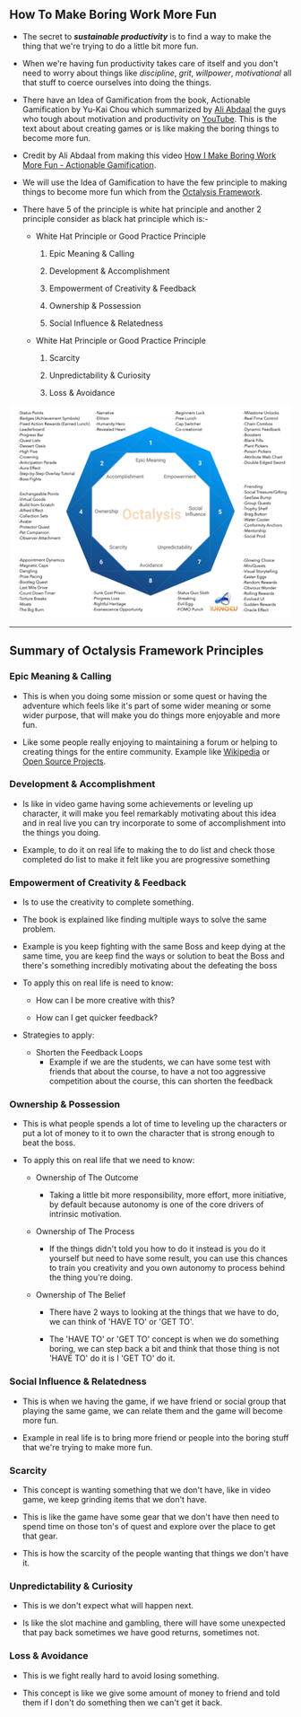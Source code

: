 ## How To Make Boring Work More Fun

- The secret to ***sustainable productivity*** is to find a way to make the thing that we're trying to do a little bit more fun.

- When we're having fun productivity takes care of itself and you don't need to worry about things like *discipline*, *grit*, *willpower*, *motivational* all that stuff to coerce ourselves into doing the things.

- There have an Idea of Gamification from the book, Actionable Gamification by Yu-Kai Chou which summarized by [Ali Abdaal](https://twitter.com/aliabdaal) the guys who tough about motivation and productivity on [YouTube](https://www.youtube.com/c/aliabdaal). This is the text about about creating games or is like making the boring things to become more fun.

- Credit by Ali Abdaal from making this video [How I Make Boring Work More Fun - Actionable Gamification](https://www.youtube.com/watch?v=ELavuz3btaE).

- We will use the Idea of Gamification to have the few principle to making things to become more fun which from the [Octalysis Framework](https://yukaichou.com/gamification-examples/octalysis-complete-gamification-framework/).

- There have 5 of the principle is white hat principle and another 2 principle consider as black hat principle which is:- 

  - White Hat Principle or Good Practice Principle

    1. Epic Meaning & Calling
    
    2. Development & Accomplishment

    3. Empowerment of Creativity & Feedback

    4. Ownership & Possession

    5. Social Influence & Relatedness

  - White Hat Principle or Good Practice Principle

    1. Scarcity
    
    2. Unpredictability & Curiosity

    3. Loss & Avoidance

![Gamification-Framework](./../resources/Gamification-Framework.png)

*** 

## Summary of Octalysis Framework Principles

### Epic Meaning & Calling

- This is when you doing some mission or some quest or having the adventure which feels like it's part of some wider meaning or some wider purpose, that will make you do things more enjoyable and more fun.

- Like some people really enjoying to maintaining a forum or helping to creating things for the entire community. Example like [Wikipedia](https://www.wikipedia.org/) or [Open Source Projects](https://opensource.guide/).

### Development & Accomplishment
- Is like in video game having some achievements or leveling up character, it will make you feel remarkably motivating about this idea and in real live you can try incorporate to some of accomplishment into the things you doing.

- Example, to do it on real life to making the to do list and check those completed do list to make it felt like you are progressive something

### Empowerment of Creativity & Feedback

- Is to use the creativity to complete something.

- The book is explained like finding multiple ways to solve the same problem. 

- Example is you keep fighting with the same Boss and keep dying at the same time, you are keep find the ways or solution to beat the Boss and there's something incredibly motivating about the defeating the boss

- To apply this on real life is need to know:

  - How can I be more creative with this?

  - How can I get quicker feedback?

- Strategies to apply: 

  - Shorten the Feedback Loops
    - Example if we are the students, we can have some test with friends that about the course, to have a not too aggressive competition about the course, this can shorten the feedback

### Ownership & Possession

- This is what people spends a lot of time to leveling up the characters or put a lot of money to it to own the character that is strong enough to beat the boss.

- To apply this on real life that we need to know: 

  - Ownership of The Outcome 

    - Taking a little bit more responsibility, more effort, more initiative, by default because autonomy is one of the core drivers of intrinsic motivation.

  - Ownership of The Process

    - If the things didn't told you how to do it instead is you do it yourself but need to have some result, you can use this chances to train you creativity and you own autonomy to process behind the thing you're doing. 

  - Ownership of The Belief  

    - There have 2 ways to looking at the things that we have to do, we can think of 'HAVE TO' or 'GET TO'.

    - The 'HAVE TO' or 'GET TO' concept is when we do something boring, we can step back a bit and think that those thing is not 'HAVE TO' do it is I 'GET TO' do it.

### Social Influence & Relatedness

- This is when we having the game, if we have friend or social group that playing the same game, we can relate them and the game will become more fun.

- Example in real life is to bring more friend or people into the boring stuff that we're trying to make more fun.

### Scarcity

- This concept is wanting something that we don't have, like in video game, we keep grinding items that we don't have.

- This is like the game have some gear that we don't have then need to spend time on those ton's of quest and explore over the place to get that gear.

- This is how the scarcity of the people wanting that things we don't have it.

### Unpredictability & Curiosity

- This is we don't expect what will happen next.

- Is like the slot machine and gambling, there will have some unexpected that pay back sometimes we have good returns, sometimes not.

### Loss & Avoidance

- This is we fight really hard to avoid losing something. 

- This concept is like we give some amount of money to friend and told them if I don't do something then we can't get it back.
